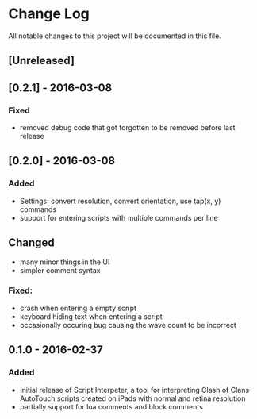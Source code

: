 # Change Log
All notable changes to this project will be documented in this file.

## [Unreleased]

## [0.2.1] - 2016-03-08
### Fixed
- removed debug code that got forgotten to be removed before last release

## [0.2.0] - 2016-03-08
### Added
- Settings: convert resolution, convert orientation, use tap(x, y) commands
- support for entering scripts with multiple commands per line

## Changed
- many minor things in the UI
- simpler comment syntax

### Fixed:
- crash when entering a empty script
- keyboard hiding text when entering a script
- occasionally occuring bug causing the wave count to be incorrect

## 0.1.0 - 2016-02-37
### Added
- Initial release of Script Interpeter, a tool for interpreting
Clash of Clans AutoTouch scripts created on iPads with normal and retina resolution
- partially support for lua comments and block comments